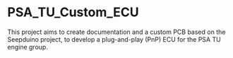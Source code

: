 # PSA_TU_Custom_ECU
This project aims to create documentation and a custom PCB based on the Seepduino project, to develop a plug-and-play (PnP) ECU for the PSA TU engine group.
